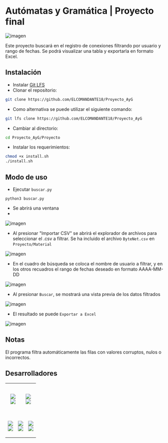 # Autómatas y Gramática | Proyecto final
![imagen](https://github.com/ELCOMANDANTE18/Proyecto_AyG/assets/96461803/227999da-59ff-41ee-9487-61773a4be307)

Este proyecto buscará en el registro de conexiones filtrando por usuario y rango de fechas. Se podrá visualizar una tabla y exportarla en formato Excel.

## Instalación
- Instalar [Git LFS](https://git-lfs.com/)
- Clonar el repositorio:
```bash
git clone https://github.com/ELCOMANDANTE18/Proyecto_AyG
```
- Como alternativa se puede utilizar el siguiente comando:
```bash
git lfs clone https://github.com/ELCOMANDANTE18/Proyecto_AyG
```
- Cambiar al directorio:
```bash
cd Proyecto_AyG/Proyecto
```
- Instalar los requerimientos:
```bash
chmod +x install.sh
./install.sh
```
## Modo de uso
- Ejecutar `buscar.py`
```
python3 buscar.py
```
- Se abrirá una ventana
- 
![imagen](https://github.com/ELCOMANDANTE18/Proyecto_AyG/assets/96461803/3fb47343-ba2e-4501-8965-eaf76bc6bb23)
- Al presionar "Importar CSV" se abrirá el explorador de archivos para seleccionar el .csv a filtrar. Se ha incluido el archivo `ByteNet.csv` en `Proyecto/Material`

![imagen](https://github.com/ELCOMANDANTE18/Proyecto_AyG/assets/96461803/4382dca1-f249-4093-98ea-f781902d0978)
- En el cuadro de búsqueda se coloca el nombre de usuario a filtrar, y en los otros recuadros el rango de fechas deseado en formato AAAA-MM-DD

![imagen](https://github.com/ELCOMANDANTE18/Proyecto_AyG/assets/96461803/cae43db6-7b70-4238-a53f-b6b6b5fc84c5)
- Al presionar `Buscar`, se mostrará una vista previa de los datos filtrados

![imagen](https://github.com/ELCOMANDANTE18/Proyecto_AyG/assets/96461803/b9848e69-6d09-4c90-9aaa-8697bc910712)
- El resultado se puede `Exportar a Excel`

![imagen](https://github.com/ELCOMANDANTE18/Proyecto_AyG/assets/96461803/a9a45288-7455-4a86-984a-6f71ae9a2116)

## Notas
El programa filtra automáticamente las filas con valores corruptos, nulos o incorrectos.
## Desarrolladores
<table>
  <tr>
    <td colspan="3">
      <!-- Víctor Benjamín Giménez -->
      <div align="justify">
        <!-- Profile -->
        <p align="center">
          <samp>
            <b>
              <br>
              <img src="https://images.weserv.nl/?url=https://avatars.githubusercontent.com/u/90203317?v=latest&h=128&w=128&fit=cover&mask=circle&maxage=7d">
            </b>
            <br>
            <img src="https://readme-typing-svg.herokuapp.com/?font=Iosevka&duration=3000&pause=1000&color=FFFFFF&center=true&width=435&lines=Victor+Benjam%C3%ADn+Gim%C3%A9nez;Legajo%3A+61174;vb.gimenez%40alumno.um.edu.ar">
          </samp>
        </p>
      </div>
    </td>
    <td colspan="3">
      <!-- Adriano Gabriel Tisera Aguilera -->
      <div align="justify">
        <!-- Profile -->
        <p align="center">
          <samp>
            <b>
              <br>
              <img src="https://images.weserv.nl/?url=https://avatars.githubusercontent.com/u/96461803?v=latest&h=128&w=128&fit=cover&mask=circle&maxage=7d">
            </b>
            <br>
            <img src="https://readme-typing-svg.herokuapp.com/?font=Iosevka&duration=3000&pause=1000&color=FFFFFF&center=true&width=435&lines=Adriano+Gabriel+Tisera+Aguilera;Legajo%3A+59059;ag.tisera%40alumno.um.edu.ar">
            <br>
            <b>
            </b>
          </samp>
        </p>
      </div>
    </td>
  </tr>
  <tr>
    <td colspan="2">
      <!-- Facundo Gabriel Mala Palleres -->
      <div align="justify">
        <!-- Profile -->
        <p align="center">
          <samp>
            <b>
              <br>
              <img src="https://images.weserv.nl/?url=https://avatars.githubusercontent.com/u/102122973?v=latest&h=128&w=128&fit=cover&mask=circle&maxage=7d">
            </b>
            <br>
            <img src="https://readme-typing-svg.herokuapp.com/?font=Iosevka&duration=3000&pause=1000&color=FFFFFF&center=true&width=435&lines=Facundo+Gabriel+Mala+Palleres;Legajo%3A+XXXXXX;f.mala%40alumno.um.edu.ar">
            <br>
            <b>
            </b>
          </samp>
        </p>
      </div>
    </td>
    <td colspan="2">
      <!-- Matías Agustín Pérez -->
      <div align="justify">
        <!-- Profile -->
        <p align="center">
          <samp>
            <b>
              <br>
              <img src="https://images.weserv.nl/?url=https://avatars.githubusercontent.com/u/90203616?v=latest&h=128&w=128&fit=cover&mask=circle&maxage=7d">
            </b>
            <br>
            <img src="https://readme-typing-svg.herokuapp.com/?font=Iosevka&duration=3000&pause=1000&color=FFFFFF&center=true&width=435&lines=Matías+Agustín+Pérez;Legajo%3A+XXXXXX;maag.perez%40alumno.um.edu.ar">
            <br>
            <b>
            </b>
          </samp>
        </p>
      </div>
    </td>
    <td colspan="2">
      <!-- Anna Clara Páez Rocha -->
      <div align="justify">
        <!-- Profile -->
        <p align="center">
          <samp>
            <b>
              <br>
              <img src="https://images.weserv.nl/?url=https://avatars.githubusercontent.com/u/102602385?v=latest&h=128&w=128&fit=cover&mask=circle&maxage=7d">
            </b>
            <br>
            <img src="https://readme-typing-svg.herokuapp.com/?font=Iosevka&duration=3000&pause=1000&color=FFFFFF&center=true&width=435&lines=Anna+Clara+Páez+Rocha;Legajo%3A+XXXXXX;ac.paez%40alumno.um.edu.ar">
            <br>
            <b>
            </b>
          </samp>
        </p>
      </div>
    </td>
  </tr>
</table>

